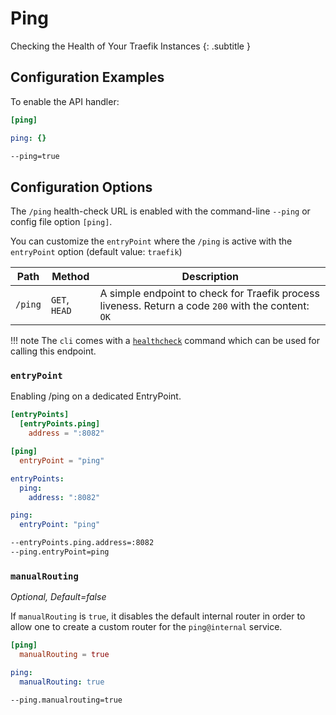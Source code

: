 # Ping

Checking the Health of Your Traefik Instances
{: .subtitle }

## Configuration Examples

To enable the API handler:

```toml tab="文件 (TOML)"
[ping]
```

```yaml tab="文件 (YAML)"
ping: {}
```

```bash tab="CLI"
--ping=true
```

## Configuration Options

The `/ping` health-check URL is enabled with the command-line `--ping` or config file option `[ping]`.

You can customize the `entryPoint` where the `/ping` is active with the `entryPoint` option (default value: `traefik`)

| Path    | Method        | Description                                                                                         |
|---------|---------------|-----------------------------------------------------------------------------------------------------|
| `/ping` | `GET`, `HEAD` | A simple endpoint to check for Traefik process liveness. Return a code `200` with the content: `OK` |

!!! note
    The `cli` comes with a [`healthcheck`](./cli.md#healthcheck) command which can be used for calling this endpoint.

### `entryPoint`

Enabling /ping on a dedicated EntryPoint.

```toml tab="文件 (TOML)"
[entryPoints]
  [entryPoints.ping]
    address = ":8082"

[ping]
  entryPoint = "ping"
```

```yaml tab="文件 (YAML)"
entryPoints:
  ping:
    address: ":8082"

ping:
  entryPoint: "ping"
```

```bash tab="CLI"
--entryPoints.ping.address=:8082
--ping.entryPoint=ping
```

### `manualRouting`

_Optional, Default=false_

If `manualRouting` is `true`, it disables the default internal router in order to allow one to create a custom router for the `ping@internal` service.

```toml tab="文件 (TOML)"
[ping]
  manualRouting = true
```

```yaml tab="文件 (YAML)"
ping:
  manualRouting: true
```

```bash tab="CLI"
--ping.manualrouting=true
```
